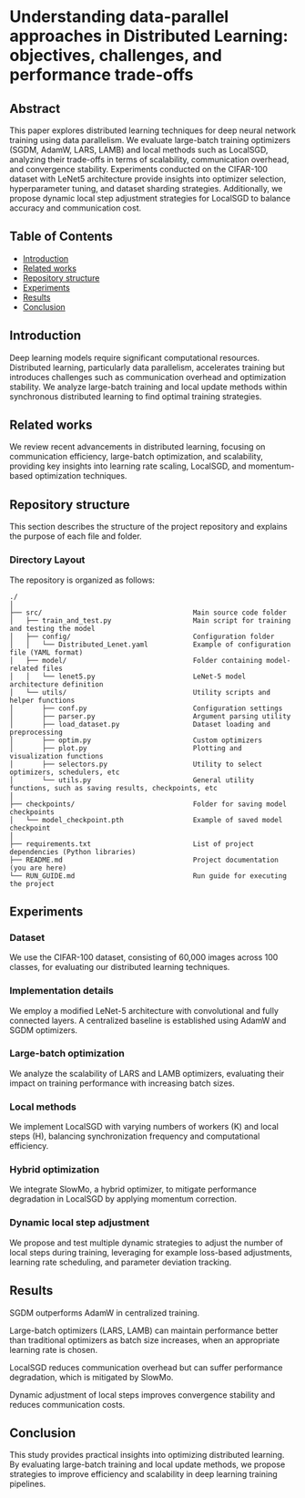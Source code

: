 # Understanding data-parallel approaches in Distributed Learning: objectives, challenges, and performance trade-offs

## Abstract

This paper explores distributed learning techniques for deep neural network training using data parallelism. We evaluate large-batch training optimizers (SGDM, AdamW, LARS, LAMB) and local methods such as LocalSGD, analyzing their trade-offs in terms of scalability, communication overhead, and convergence stability. Experiments conducted on the CIFAR-100 dataset with LeNet5 architecture provide insights into optimizer selection, hyperparameter tuning, and dataset sharding strategies. Additionally, we propose dynamic local step adjustment strategies for LocalSGD to balance accuracy and communication cost.

## Table of Contents

- [Introduction](#introduction)  
- [Related works](#related-works)
- [Repository structure](#repository-structure) 
- [Experiments](#experiments)  
- [Results](#results)  
- [Conclusion](#conclusion) 

## Introduction

Deep learning models require significant computational resources. Distributed learning, particularly data parallelism, accelerates training but introduces challenges such as communication overhead and optimization stability. We analyze large-batch training and local update methods within synchronous distributed learning to find optimal training strategies.

## Related works

We review recent advancements in distributed learning, focusing on communication efficiency, large-batch optimization, and scalability, providing key insights into learning rate scaling, LocalSGD, and momentum-based optimization techniques.

## Repository structure

This section describes the structure of the project repository and explains the purpose of each file and folder.

### Directory Layout

The repository is organized as follows:

```
./
│
├── src/                                     Main source code folder
│   ├── train_and_test.py                    Main script for training and testing the model
│   ├── config/                              Configuration folder
│   │   └── Distributed_Lenet.yaml           Example of configuration file (YAML format)
│   ├── model/                               Folder containing model-related files
│   │   └── lenet5.py                        LeNet-5 model architecture definition
│   └── utils/                               Utility scripts and helper functions
│       ├── conf.py                          Configuration settings
│       ├── parser.py                        Argument parsing utility
│       ├── load_dataset.py                  Dataset loading and preprocessing
│       ├── optim.py                         Custom optimizers 
│       ├── plot.py                          Plotting and visualization functions
│       ├── selectors.py                     Utility to select optimizers, schedulers, etc
│       └── utils.py                         General utility functions, such as saving results, checkpoints, etc
│
├── checkpoints/                             Folder for saving model checkpoints
│   └── model_checkpoint.pth                 Example of saved model checkpoint
│
├── requirements.txt                         List of project dependencies (Python libraries)
├── README.md                                Project documentation (you are here)
└── RUN_GUIDE.md                             Run guide for executing the project

```


## Experiments

### Dataset

We use the CIFAR-100 dataset, consisting of 60,000 images across 100 classes, for evaluating our distributed learning techniques.

### Implementation details

We employ a modified LeNet-5 architecture with convolutional and fully connected layers. A centralized baseline is established using AdamW and SGDM optimizers.

### Large-batch optimization

We analyze the scalability of LARS and LAMB optimizers, evaluating their impact on training performance with increasing batch sizes.

### Local methods

We implement LocalSGD with varying numbers of workers (K) and local steps (H), balancing synchronization frequency and computational efficiency.

### Hybrid optimization

We integrate SlowMo, a hybrid optimizer, to mitigate performance degradation in LocalSGD by applying momentum correction.

### Dynamic local step adjustment

We propose and test multiple dynamic strategies to adjust the number of local steps during training, leveraging for example loss-based adjustments, learning rate scheduling, and parameter deviation tracking.

## Results

SGDM outperforms AdamW in centralized training.

Large-batch optimizers (LARS, LAMB) can maintain performance better than traditional optimizers as batch size increases, when an appropriate learning rate is chosen.

LocalSGD reduces communication overhead but can suffer performance degradation, which is mitigated by SlowMo.

Dynamic adjustment of local steps improves convergence stability and reduces communication costs.

## Conclusion

This study provides practical insights into optimizing distributed learning. By evaluating large-batch training and local update methods, we propose strategies to improve efficiency and scalability in deep learning training pipelines.




